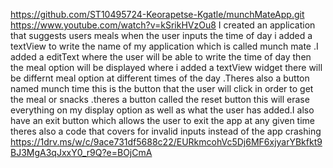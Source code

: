 https://github.com/ST10495724-Keorapetse-Kgatle/munchMateApp.git
https://www.youtube.com/watch?v=kSrikHVzOu8
I created an application that suggests users meals when the user inputs the time of day i added a textView to write the name of my application which is called munch mate .I added a editText where the user will be able to write the time of day then the meal option will be displayed where i added a textView widget there will be differnt meal option at different times of the day .Theres also a button named munch time this is the button that the user will click in order to get the meal or snacks .theres a button called the reset button this will erase everything on my display option as well as what the user has added.I also have an exit button which allows the user to exit the app at any given time theres also a code that covers for invalid inputs instead of the app crashing  
https://1drv.ms/w/c/9ace731df5688c22/EURkmcohVc5Dj6MF6xjyarYBkfkt9BJ3MgA3qJxxY0_r9Q?e=BOjCmA

